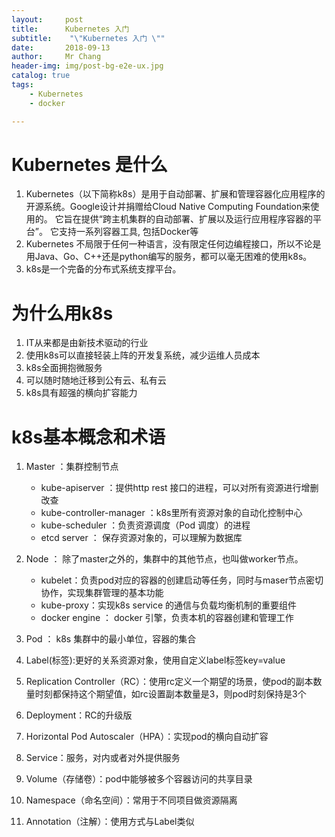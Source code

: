 ```yaml
---
layout:     post
title:     	Kubernetes 入门
subtitle:    "\"Kubernetes 入门 \""
date:       2018-09-13
author:     Mr Chang
header-img: img/post-bg-e2e-ux.jpg
catalog: true
tags:
    - Kubernetes 
    - docker

---
```




# Kubernetes 是什么

1. Kubernetes（以下简称k8s）是用于自动部署、扩展和管理容器化应用程序的开源系统。Google设计并捐赠给Cloud Native Computing Foundation来使用的。 它旨在提供“跨主机集群的自动部署、扩展以及运行应用程序容器的平台”。 它支持一系列容器工具, 包括Docker等
2. Kubernetes 不局限于任何一种语言，没有限定任何边编程接口，所以不论是用Java、Go、C++还是python编写的服务，都可以毫无困难的使用k8s。
3. k8s是一个完备的分布式系统支撑平台。

# 为什么用k8s

1. IT从来都是由新技术驱动的行业
2. 使用k8s可以直接轻装上阵的开发复系统，减少运维人员成本
3. k8s全面拥抱微服务
4. 可以随时随地迁移到公有云、私有云
5. k8s具有超强的横向扩容能力

# k8s基本概念和术语

1. Master ：集群控制节点
	* kube-apiserver ：提供http rest 接口的进程，可以对所有资源进行增删改查
	* kube-controller-manager ：k8s里所有资源对象的自动化控制中心
	* kube-scheduler ：负责资源调度（Pod 调度）的进程
	* etcd server ： 保存资源对象的，可以理解为数据库

2. Node ： 除了master之外的，集群中的其他节点，也叫做worker节点。
	* kubelet：负责pod对应的容器的创建启动等任务，同时与maser节点密切协作，实现集群管理的基本功能
	* kube-proxy：实现k8s service 的通信与负载均衡机制的重要组件
	* docker engine ： docker 引擎，负责本机的容器创建和管理工作
3. Pod ： k8s 集群中的最小单位，容器的集合
4. Label(标签):更好的关系资源对象，使用自定义label标签key=value
5. Replication Controller（RC）：使用rc定义一个期望的场景，使pod的副本数量时刻都保持这个期望值，如rc设置副本数量是3，则pod时刻保持是3个
6. Deployment：RC的升级版
7. Horizontal Pod Autoscaler（HPA）：实现pod的横向自动扩容
8. Service：服务，对内或者对外提供服务
9. Volume（存储卷）：pod中能够被多个容器访问的共享目录
10. Namespace（命名空间）：常用于不同项目做资源隔离
11. Annotation（注解）：使用方式与Label类似


